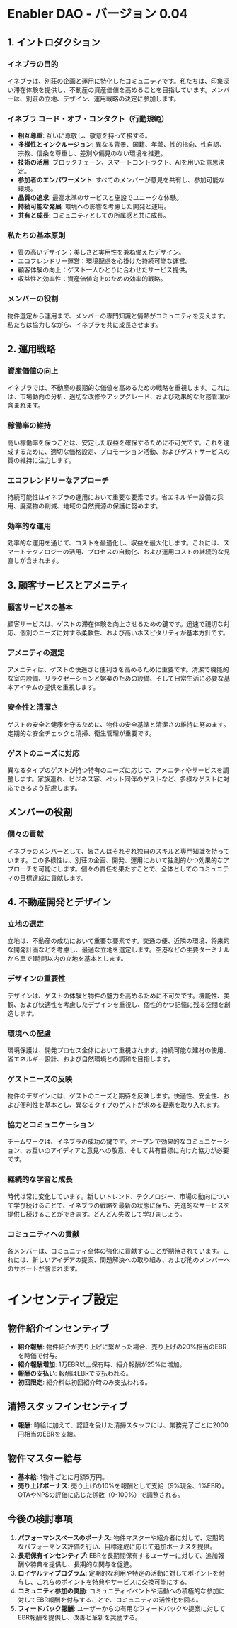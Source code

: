 # Enabler DAO - バージョン 0.04

## 1. イントロダクション

### イネブラの目的
イネブラは、別荘の企画と運用に特化したコミュニティです。私たちは、印象深い滞在体験を提供し、不動産の資産価値を高めることを目指しています。メンバーは、別荘の立地、デザイン、運用戦略の決定に参加します。

### イネブラ コード・オブ・コンタクト（行動規範）
- **相互尊重**: 互いに尊敬し、敬意を持って接する。
- **多様性とインクルージョン**: 異なる背景、国籍、年齢、性的指向、性自認、宗教、信条を尊重し、差別や偏見のない環境を推進。
- **技術の活用**: ブロックチェーン、スマートコントラクト、AIを用いた意思決定。
- **参加者のエンパワーメント**: すべてのメンバーが意見を共有し、参加可能な環境。
- **品質の追求**: 最高水準のサービスと施設でユニークな体験。
- **持続可能な発展**: 環境への影響を考慮した開発と運用。
- **共有と成長**: コミュニティとしての所属感と共に成長。

### 私たちの基本原則
- 質の高いデザイン：美しさと実用性を兼ね備えたデザイン。
- エコフレンドリー運営：環境配慮を心掛けた持続可能な運営。
- 顧客体験の向上：ゲスト一人ひとりに合わせたサービス提供。
- 収益性と効率性：資産価値向上のための効率的戦略。

### メンバーの役割
物件選定から運用まで、メンバーの専門知識と情熱がコミュニティを支えます。私たちは協力しながら、イネブラを共に成長させます。

## 2. 運用戦略

### 資産価値の向上
イネブラでは、不動産の長期的な価値を高めるための戦略を重視します。これには、市場動向の分析、適切な改修やアップグレード、および効果的な財務管理が含まれます。

### 稼働率の維持
高い稼働率を保つことは、安定した収益を確保するために不可欠です。これを達成するために、適切な価格設定、プロモーション活動、およびゲストサービスの質の維持に注力します。

### エコフレンドリーなアプローチ
持続可能性はイネブラの運用において重要な要素です。省エネルギー設備の採用、廃棄物の削減、地域の自然資源の保護に努めます。

### 効率的な運用
効率的な運用を通じて、コストを最適化し、収益を最大化します。これには、スマートテクノロジーの活用、プロセスの自動化、および運用コストの継続的な見直しが含まれます。

## 3. 顧客サービスとアメニティ

### 顧客サービスの基本
顧客サービスは、ゲストの滞在体験を向上させるための鍵です。迅速で親切な対応、個別のニーズに対する柔軟性、および高いホスピタリティが基本方針です。

### アメニティの選定
アメニティは、ゲストの快適さと便利さを高めるために重要です。清潔で機能的な室内設備、リラクゼーションと娯楽のための設備、そして日常生活に必要な基本アイテムの提供を重視します。

### 安全性と清潔さ
ゲストの安全と健康を守るために、物件の安全基準と清潔さの維持に努めます。定期的な安全チェックと清掃、衛生管理が重要です。

### ゲストのニーズに対応
異なるタイプのゲストが持つ特有のニーズに応じて、アメニティやサービスを調整します。家族連れ、ビジネス客、ペット同伴のゲストなど、多様なゲストに対応できるよう配慮します。

## メンバーの役割

### 個々の貢献
イネブラのメンバーとして、皆さんはそれぞれ独自のスキルと専門知識を持っています。この多様性は、別荘の企画、開発、運用において独創的かつ効果的なアプローチを可能にします。個々の責任を果たすことで、全体としてのコミュニティの目標達成に貢献します。

## 4. 不動産開発とデザイン

### 立地の選定
立地は、不動産の成功において重要な要素です。交通の便、近隣の環境、将来的な開発計画などを考慮し、最適な立地を選定します。空港などの主要ターミナルから車で1時間以内の立地を基本とします。

### デザインの重要性
デザインは、ゲストの体験と物件の魅力を高めるために不可欠です。機能性、美観、および快適性を考慮したデザインを重視し、個性的かつ記憶に残る空間を創造します。

### 環境への配慮
環境保護は、開発プロセス全体において重視されます。持続可能な建材の使用、省エネルギー設計、および自然環境との調和を目指します。

### ゲストニーズの反映
物件のデザインには、ゲストのニーズと期待を反映します。快適性、安全性、および便利性を基本とし、異なるタイプのゲストが求める要素を取り入れます。


### 協力とコミュニケーション
チームワークは、イネブラの成功の鍵です。オープンで効果的なコミュニケーション、お互いのアイディアと意見への敬意、そして共有目標に向けた協力が必要です。

### 継続的な学習と成長
時代は常に変化しています。新しいトレンド、テクノロジー、市場の動向について学び続けることで、イネブラの戦略を最新の状態に保ち、先進的なサービスを提供し続けることができます。どんどん失敗して学びましょう。

### コミュニティへの貢献
各メンバーは、コミュニティ全体の強化に貢献することが期待されています。これには、新しいアイデアの提案、問題解決への取り組み、および他のメンバーへのサポートが含まれます。

# インセンティブ設定

## 物件紹介インセンティブ
- **紹介報酬**: 物件紹介が売り上げに繋がった場合、売り上げの20%相当のEBRを時価で付与。
- **紹介報酬増加**: 1万EBR以上保有時、紹介報酬が25%に増加。
- **報酬の支払い**: 報酬はEBRで支払われる。
- **初回限定**: 紹介料は初回紹介時のみ支払われる。

## 清掃スタッフインセンティブ
- **報酬**: 時給に加えて、認証を受けた清掃スタッフには、業務完了ごとに2000円相当のEBRを支給。

## 物件マスター給与
- **基本給**: 1物件ごとに月額5万円。
- **売り上げボーナス**: 売り上げの10%を報酬として支給（9%現金、1%EBR）。OTAやNPSの評価に応じた係数（0-100%）で調整される。

## 今後の検討事項
1. **パフォーマンスベースのボーナス**: 物件マスターや紹介者に対して、定期的なパフォーマンス評価を行い、目標達成に応じて追加ボーナスを提供。
2. **長期保有インセンティブ**: EBRを長期間保有するユーザーに対して、追加報酬や特典を提供し、長期的な関与を促進。
3. **ロイヤルティプログラム**: 定期的な利用や特定の活動に対してポイントを付与し、これらのポイントを特典やサービスに交換可能にする。
4. **コミュニティ参加の奨励**: コミュニティイベントや活動への積極的な参加に対してEBR報酬を付与することで、コミュニティの活性化を図る。
5. **フィードバック報酬**: ユーザーからの有用なフィードバックや提案に対してEBR報酬を提供し、改善と革新を奨励する。
